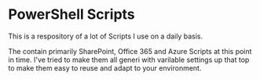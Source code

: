 # PowerShell Scripts

This is a respository of a lot of Scripts I use on a daily basis.

The contain primarily SharePoint, Office 365 and Azure Scripts at this point in time.  I've tried to make them all generi
with varilable settings up that top to make them easy to reuse and adapt to your environment.


